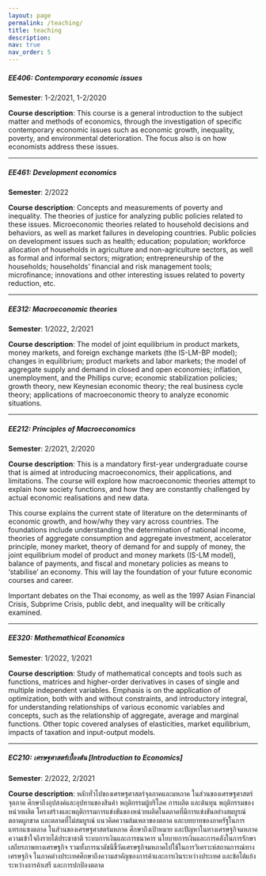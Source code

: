 ```yaml
---
layout: page
permalink: /teaching/
title: teaching
description: 
nav: true
nav_order: 5
---
```


##### EE406: Contemporary economic issues
**Semester**: 1-2/2021, 1-2/2020

**Course description**: This course is a general introduction to the subject matter and methods of economics, through the investigation of specific contemporary economic issues such as economic growth, inequality, poverty, and environmental deterioration. The focus also is on how economists address these issues.

---
##### EE461: Development economics
**Semester**: 2/2022

**Course description**: Concepts and measurements of poverty and inequality. The theories of justice for analyzing public policies related to these issues. Microeconomic theories related to household decisions and behaviors, as well as market failures in developing countries. Public policies on development issues such as health; education; population; workforce allocation of households in agriculture and non-agriculture sectors, as well as formal and informal sectors; migration; entrepreneurship of the households; households’ financial and risk management tools; microfinance; innovations and other interesting issues related to poverty reduction, etc.


---
##### EE312: Macroeconomic theories
**Semester**: 1/2022, 2/2021

**Course description**: The model of joint equilibrium in product markets, money markets, and foreign exchange markets (the IS-LM-BP model); changes in equilibrium; product markets and labor markets; the model of aggregate supply and demand in closed and open economies; inflation, unemployment, and the Phillips curve; economic stabilization policies; growth theory, new Keynesian economic theory; the real business cycle theory; applications of macroeconomic theory to analyze economic situations.

---
##### EE212: Principles of Macroeconomics
**Semester**: 2/2021, 2/2020

**Course description**: This is a mandatory first-year undergraduate course that is aimed at introducing macroeconomics, their applications, and limitations. The course will explore how macroeconomic theories attempt to explain how society functions, and how they are constantly challenged by actual economic realisations and new data.

This course explains the current state of literature on the determinants of economic growth, and how/why they vary across countries. The foundations include understanding the determination of national income, theories of aggregate consumption and aggregate investment, accelerator principle, money market, theory of demand for and supply of money, the joint equilibrium model of product and money markets (IS-LM model), balance of payments, and fiscal and monetary policies as means to ‘stabilise’ an economy. This will lay the foundation of your future economic courses and career. 

Important debates on the Thai economy, as well as the 1997 Asian Financial Crisis, Subprime Crisis, public debt, and inequality will be critically examined.

---
##### EE320: Mathemathical Economics
**Semester**: 1/2022, 1/2021

**Course description**: Study of mathematical concepts and tools such as functions, matrices and higher-order derivatives in cases of single and multiple independent variables. Emphasis is on the application of optimization, both with and without constraints, and introductory integral, for understanding relationships of various economic variables and concepts, such as the relationship of aggregate, average and marginal functions. Other topic covered analyses of elasticities, market equilibrium, impacts of taxation and input-output models.

---
##### EC210: เศรษฐศาสตร์เบื้องต้น [Introduction to Economics]
**Semester**: 2/2022, 2/2021

**Course description**: หลักทั่วไปของเศรษฐศาสตร์จุลภาคและมหภาค ในส่วนของเศรษฐศาสตร์จุลภาค ศึกษาถึงอุปสงค์และอุปทานของสินค้า พฤติกรรมผู้บริโภค การผลิต และต้นทุน พฤติกรรมของหน่วยผลิต โครงสร้างและพฤติกรรมการแข่งขันของหน่วยผลิตในตลาดที่มีการแข่งขันอย่างสมบูรณ์ ตลาดผูกขาด และตลาดที่ไม่สมบูรณ์ แนวคิดความล้มเหลวของตลาด และบทบาทของภาครัฐในการแทรกแซงตลาด ในส่วนของเศรษฐศาสตร์มหภาค ศึกษาถึงเป้าหมาย และปัญหาในทางเศรษฐกิจมหภาค ความเข้าใจถึงรายได้ประชาชาติ ระบบการเงินและการธนาคาร นโยบายการเงินและการคลังในการรักษาเสถียรภาพทางเศรษฐกิจ รวมทั้งการนาดัชนีชี้วัดเศรษฐกิจมหภาคไปใช้ในการวิเคราะห์สถานการณ์ทางเศรษฐกิจ ในภาคต่างประเทศศึกษาถึงความสาคัญของการค้าและการเงินระหว่างประเทศ และข้อโต้แย้งระหว่างการค้าเสรี และการปกป้องตลาด
